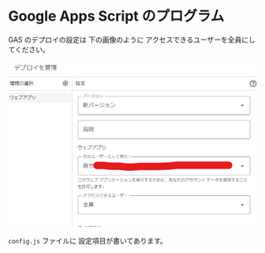 # Google Apps Script のプログラム

GAS のデプロイの設定は 下の画像のように アクセスできるユーザーを全員にしてください。

![ウェブアプリの設定](../.github/assets/web_app.png)

`config.js` ファイルに 設定項目が書いてあります。
